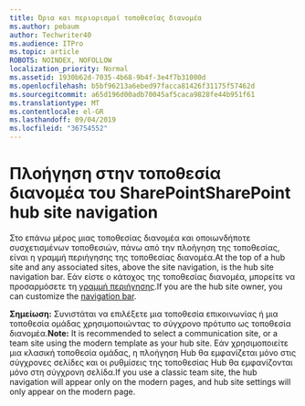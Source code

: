 ```yaml
---
title: Όρια και περιορισμοί τοποθεσίας διανομέα
ms.author: pebaum
author: Techwriter40
ms.audience: ITPro
ms.topic: article
ROBOTS: NOINDEX, NOFOLLOW
localization_priority: Normal
ms.assetid: 1930b62d-7035-4b68-9b4f-3e4f7b31000d
ms.openlocfilehash: b5bf96213a6ebed97facca81426f31175f57462d
ms.sourcegitcommit: a65d196d00adb70045af5caca9828fe44b951f61
ms.translationtype: MT
ms.contentlocale: el-GR
ms.lasthandoff: 09/04/2019
ms.locfileid: "36754552"
---
```

# <a name="sharepoint-hub-site-navigation"></a><span data-ttu-id="ffd29-102">Πλοήγηση στην τοποθεσία διανομέα του SharePoint</span><span class="sxs-lookup"><span data-stu-id="ffd29-102">SharePoint hub site navigation</span></span>

<span data-ttu-id="ffd29-103">Στο επάνω μέρος μιας τοποθεσίας διανομέα και οποιωνδήποτε συσχετισμένων τοποθεσιών, πάνω από την πλοήγηση της τοποθεσίας, είναι η γραμμή περιήγησης της τοποθεσίας διανομέα.</span><span class="sxs-lookup"><span data-stu-id="ffd29-103">At the top of a hub site and any associated sites, above the site navigation, is the hub site navigation bar.</span></span> <span data-ttu-id="ffd29-104">Εάν είστε ο κάτοχος της τοποθεσίας διανομέα, μπορείτε να προσαρμόσετε τη [γραμμή περιήγησης](https://support.office.com/article/customize-the-navigation-on-your-sharepoint-site-3cd61ae7-a9ed-4e1e-bf6d-4655f0bf25ca#hubnav).</span><span class="sxs-lookup"><span data-stu-id="ffd29-104">If you are the hub site owner, you can customize the [navigation bar](https://support.office.com/article/customize-the-navigation-on-your-sharepoint-site-3cd61ae7-a9ed-4e1e-bf6d-4655f0bf25ca#hubnav).</span></span> 

<span data-ttu-id="ffd29-105">**Σημείωση:** Συνιστάται να επιλέξετε μια τοποθεσία επικοινωνίας ή μια τοποθεσία ομάδας χρησιμοποιώντας το σύγχρονο πρότυπο ως τοποθεσία διανομέα.</span><span class="sxs-lookup"><span data-stu-id="ffd29-105">**Note:** It is recommended to select a communication site, or a team site using the modern template as your hub site.</span></span> <span data-ttu-id="ffd29-106">Εάν χρησιμοποιείτε μια κλασική τοποθεσία ομάδας, η πλοήγηση Hub θα εμφανίζεται μόνο στις σύγχρονες σελίδες και οι ρυθμίσεις της τοποθεσίας Hub θα εμφανίζονται μόνο στη σύγχρονη σελίδα.</span><span class="sxs-lookup"><span data-stu-id="ffd29-106">If you use a classic team site, the hub navigation will appear only on the modern pages, and hub site settings will only appear on the modern page.</span></span> 


